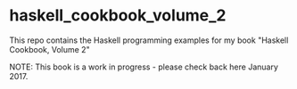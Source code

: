 # haskell_cookbook_volume_2

This repo contains the Haskell programming examples for my book "Haskell Cookbook, Volume 2"

NOTE: This book is a work in progress - please check back here January 2017.
